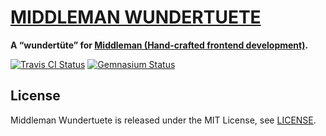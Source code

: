 [MIDDLEMAN WUNDERTUETE](http://bitaculous.github.io/middleman-wundertuete "Middleman Wundertuete")
==================================================================================================

**A “wundertüte” for [Middleman (Hand-crafted frontend development)](http://middlemanapp.com "Middleman (Hand-crafted frontend development)").**

[![Travis CI Status](https://travis-ci.org/bitaculous/middleman-wundertuete.svg)](http://travis-ci.org/bitaculous/middleman-wundertuete) [![Gemnasium Status](https://gemnasium.com/bitaculous/middleman-wundertuete.svg)](https://gemnasium.com/bitaculous/middleman-wundertuete)

License
-------

Middleman Wundertuete is released under the MIT License, see [LICENSE](https://raw.githubusercontent.com/bitaculous/middleman-wundertuete/master/LICENSE "LICENSE").